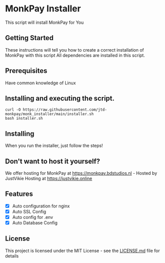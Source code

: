 # MonkPay Installer

This script will install MonkPay for You

## Getting Started

These instructions will tell you how to create a correct installation of MonkPay with this script
All dependencies are installed in this script.

## Prerequisites
Have common knowledge of Linux
 
## Installing and executing the script.
```
curl -O https://raw.githubusercontent.com/jtd-monkpay/monk_installer/main/installer.sh
bash installer.sh
```
## Installing

When you run the installer, just follow the steps!

## Don't want to host it yourself?
We offer hosting for MonkPay at https://monkpay.bdstudios.nl - Hosted by JustVikie Hosting at https://justvikie.online

## Features
- [x] Auto configuration for nginx
- [x] Auto SSL Config
- [x] Auto config for .env
- [x] Auto Database Config

## License

This project is licensed under the MIT License - see the [LICENSE.md](LICENSE.md) file for details
